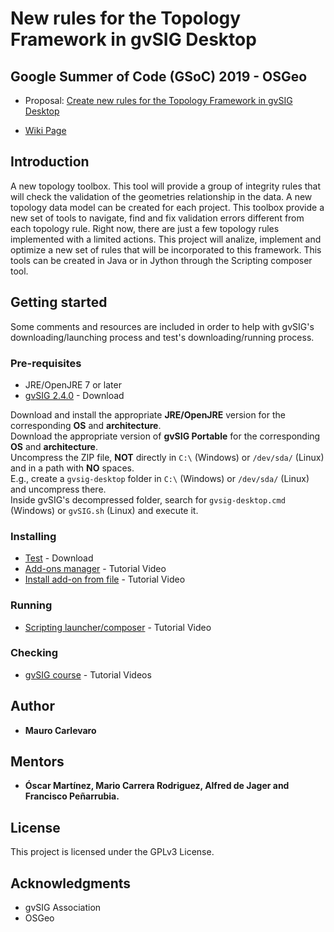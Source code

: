 # New rules for the Topology Framework in gvSIG Desktop 
## Google Summer of Code (GSoC) 2019 - OSGeo

* Proposal: [Create new rules for the Topology Framework in gvSIG Desktop](https://wiki.osgeo.org/wiki/GvSIG_GSoC_2019_Ideas)

* [Wiki Page](https://github.com/Maureque/gvsig-gsoc2019-topology/wiki/1.-New-rules-for-the-Topology-Framework-in-gvSIG-Desktop)

## Introduction
A new topology toolbox. This tool will provide a group of integrity rules that will check the validation of the geometries relationship in the data. A new topology data model can be created for each project. This toolbox provide a new set of tools to navigate, find and fix validation errors different from each topology rule. Right now, there are just a few topology rules implemented with a limited actions. This project will analize, implement and optimize a new set of rules that will be incorporated to this framework. This tools can be created in Java or in Jython through the Scripting composer tool.

## Getting started

Some comments and resources are included in order to help with gvSIG's downloading/launching process and test's downloading/running process.

### Pre-requisites

* JRE/OpenJRE 7 or later
* [gvSIG 2.4.0](http://www.gvsig.com/en/products/gvsig-desktop/downloads) - Download

Download and install the appropriate **JRE/OpenJRE** version for the corresponding **OS** and **architecture**.  
Download the appropriate version of **gvSIG Portable** for the corresponding **OS** and **architecture**.  
Uncompress the ZIP file, **NOT** directly in ```C:\``` (Windows) or ```/dev/sda/``` (Linux) and in a path with **NO** spaces.  
E.g., create a ```gvsig-desktop``` folder in ```C:\``` (Windows) or ```/dev/sda/``` (Linux) and uncompress there.  
Inside gvSIG's decompressed folder, search for ```gvsig-desktop.cmd``` (Windows) or ```gvSIG.sh``` (Linux) and execute it.

### Installing

* [Test](https://github.com/Maureque/GSoC_2019/) - Download
* [Add-ons manager](https://www.youtube.com/watch?v=PrGhD9qm8ok) - Tutorial Video
* [Install add-on from file](https://www.youtube.com/watch?v=2kcNanjW5Y8) - Tutorial Video

### Running

* [Scripting launcher/composer](https://www.youtube.com/watch?v=ea5ZjpIEHaE) - Tutorial Video
 
### Checking

* [gvSIG course](https://www.youtube.com/playlist?list=PLTwZbMzUIxFINjiceQ4yTauymW9d0jYVh) - Tutorial Videos

## Author

* **Mauro Carlevaro**

## Mentors
* **Óscar Martínez, Mario Carrera Rodriguez, Alfred de Jager and Francisco Peñarrubia.**

## License

This project is licensed under the GPLv3 License.

## Acknowledgments

* gvSIG Association
* OSGeo
